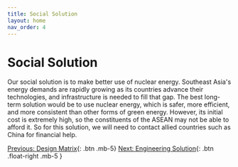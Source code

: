 ```yaml
---
title: Social Solution
layout: home
nav_order: 4
---
```

# Social Solution

Our social solution is to make better use of nuclear energy. Southeast Asia's energy demands are rapidly growing as its countries advance their technologies, and infrastructure is needed to fill that gap. The best long-term solution would be to use nuclear energy, which is safer, more efficient, and more consistent than other forms of green energy. However, its initial cost is extremely high, so the constituents of the ASEAN may not be able to afford it. So for this solution, we will need to contact allied countries such as China for financial help.

[Previous: Design Matrix](https://strongsand94191.github.io/project-site/designmatrix.html){: .btn .mb-5}
[Next: Engineering Solution](https://strongsand94191.github.io/project-site/engineeringsolution.html){: .btn .float-right .mb-5 }
